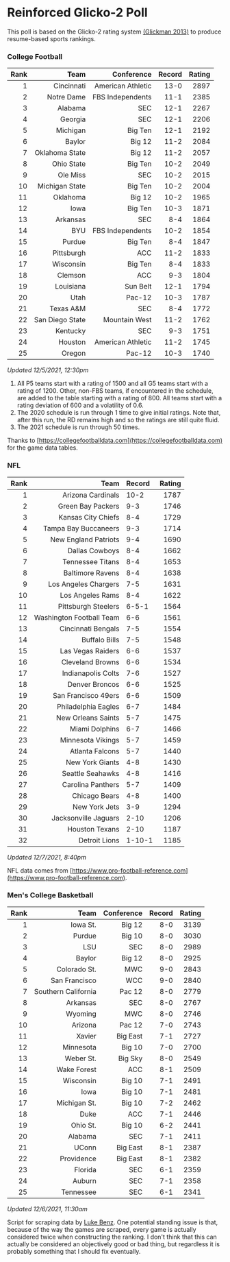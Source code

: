 # Reinforced Glicko-2 Poll

This poll is based on the Glicko-2 rating system [\(Glickman 2013\)](http://glicko.net/glicko/glicko2.pdf) to produce resume-based sports rankings.

### College Football
| Rank  | Team                 | Conference           | Record   | Rating |
| ---:  | ---:                 | ---:                 | ---:     | ---:   |
| 1     | Cincinnati           | American Athletic    | 13-0     | 2897   |
| 2     | Notre Dame           | FBS Independents     | 11-1     | 2385   |
| 3     | Alabama              | SEC                  | 12-1     | 2267   |
| 4     | Georgia              | SEC                  | 12-1     | 2206   |
| 5     | Michigan             | Big Ten              | 12-1     | 2192   |
| 6     | Baylor               | Big 12               | 11-2     | 2084   |
| 7     | Oklahoma State       | Big 12               | 11-2     | 2057   |
| 8     | Ohio State           | Big Ten              | 10-2     | 2049   |
| 9     | Ole Miss             | SEC                  | 10-2     | 2015   |
| 10    | Michigan State       | Big Ten              | 10-2     | 2004   |
| 11    | Oklahoma             | Big 12               | 10-2     | 1965   |
| 12    | Iowa                 | Big Ten              | 10-3     | 1871   |
| 13    | Arkansas             | SEC                  | 8-4      | 1864   |
| 14    | BYU                  | FBS Independents     | 10-2     | 1854   |
| 15    | Purdue               | Big Ten              | 8-4      | 1847   |
| 16    | Pittsburgh           | ACC                  | 11-2     | 1833   |
| 17    | Wisconsin            | Big Ten              | 8-4      | 1833   |
| 18    | Clemson              | ACC                  | 9-3      | 1804   |
| 19    | Louisiana            | Sun Belt             | 12-1     | 1794   |
| 20    | Utah                 | Pac-12               | 10-3     | 1787   |
| 21    | Texas A&M            | SEC                  | 8-4      | 1772   |
| 22    | San Diego State      | Mountain West        | 11-2     | 1762   |
| 23    | Kentucky             | SEC                  | 9-3      | 1751   |
| 24    | Houston              | American Athletic    | 11-2     | 1745   |
| 25    | Oregon               | Pac-12               | 10-3     | 1740   |
_Updated 12/5/2021, 12:30pm_

1. All P5 teams start with a rating of 1500 and all G5 teams start with a rating of 1200. Other, non-FBS teams, if encountered in the schedule, are added to the table starting with a rating of 800. All teams start with a rating deviation of 600 and a volatility of 0.6.
2. The 2020 schedule is run through 1 time to give initial ratings. Note that, after this run, the RD remains high and so the ratings are still quite fluid.
3. The 2021 schedule is run through 50 times.

Thanks to [https://collegefootballdata.com](https://collegefootballdata.com) for the game data tables.

### NFL
| Rank  | Team                       | Record   | Rating |
| ---:  | ---:                       | :---     | ---:   |
| 1     | Arizona Cardinals          | 10-2     | 1787   |
| 2     | Green Bay Packers          | 9-3      | 1746   |
| 3     | Kansas City Chiefs         | 8-4      | 1729   |
| 4     | Tampa Bay Buccaneers       | 9-3      | 1714   |
| 5     | New England Patriots       | 9-4      | 1690   |
| 6     | Dallas Cowboys             | 8-4      | 1662   |
| 7     | Tennessee Titans           | 8-4      | 1653   |
| 8     | Baltimore Ravens           | 8-4      | 1638   |
| 9     | Los Angeles Chargers       | 7-5      | 1631   |
| 10    | Los Angeles Rams           | 8-4      | 1622   |
| 11    | Pittsburgh Steelers        | 6-5-1    | 1564   |
| 12    | Washington Football Team   | 6-6      | 1561   |
| 13    | Cincinnati Bengals         | 7-5      | 1554   |
| 14    | Buffalo Bills              | 7-5      | 1548   |
| 15    | Las Vegas Raiders          | 6-6      | 1537   |
| 16    | Cleveland Browns           | 6-6      | 1534   |
| 17    | Indianapolis Colts         | 7-6      | 1527   |
| 18    | Denver Broncos             | 6-6      | 1525   |
| 19    | San Francisco 49ers        | 6-6      | 1509   |
| 20    | Philadelphia Eagles        | 6-7      | 1484   |
| 21    | New Orleans Saints         | 5-7      | 1475   |
| 22    | Miami Dolphins             | 6-7      | 1466   |
| 23    | Minnesota Vikings          | 5-7      | 1459   |
| 24    | Atlanta Falcons            | 5-7      | 1440   |
| 25    | New York Giants            | 4-8      | 1430   |
| 26    | Seattle Seahawks           | 4-8      | 1416   |
| 27    | Carolina Panthers          | 5-7      | 1409   |
| 28    | Chicago Bears              | 4-8      | 1400   |
| 29    | New York Jets              | 3-9      | 1294   |
| 30    | Jacksonville Jaguars       | 2-10     | 1206   |
| 31    | Houston Texans             | 2-10     | 1187   |
| 32    | Detroit Lions              | 1-10-1   | 1185   |
_Updated 12/7/2021, 8:40pm_

NFL data comes from [https://www.pro-football-reference.com](https://www.pro-football-reference.com).

### Men's College Basketball
| Rank  | Team                 | Conference | Record   | Rating |
| ---:  | ---:                 | ---:       | ---:     | ---:   |
| 1     | Iowa St.             | Big 12     | 8-0      | 3139   |
| 2     | Purdue               | Big 10     | 8-0      | 3030   |
| 3     | LSU                  | SEC        | 8-0      | 2989   |
| 4     | Baylor               | Big 12     | 8-0      | 2925   |
| 5     | Colorado St.         | MWC        | 9-0      | 2843   |
| 6     | San Francisco        | WCC        | 9-0      | 2840   |
| 7     | Southern California  | Pac 12     | 8-0      | 2779   |
| 8     | Arkansas             | SEC        | 8-0      | 2767   |
| 9     | Wyoming              | MWC        | 8-0      | 2746   |
| 10    | Arizona              | Pac 12     | 7-0      | 2743   |
| 11    | Xavier               | Big East   | 7-1      | 2727   |
| 12    | Minnesota            | Big 10     | 7-0      | 2700   |
| 13    | Weber St.            | Big Sky    | 8-0      | 2549   |
| 14    | Wake Forest          | ACC        | 8-1      | 2509   |
| 15    | Wisconsin            | Big 10     | 7-1      | 2491   |
| 16    | Iowa                 | Big 10     | 7-1      | 2481   |
| 17    | Michigan St.         | Big 10     | 7-2      | 2462   |
| 18    | Duke                 | ACC        | 7-1      | 2446   |
| 19    | Ohio St.             | Big 10     | 6-2      | 2441   |
| 20    | Alabama              | SEC        | 7-1      | 2411   |
| 21    | UConn                | Big East   | 8-1      | 2387   |
| 22    | Providence           | Big East   | 8-1      | 2382   |
| 23    | Florida              | SEC        | 6-1      | 2359   |
| 24    | Auburn               | SEC        | 7-1      | 2358   |
| 25    | Tennessee            | SEC        | 6-1      | 2341   |
_Updated 12/6/2021, 11:30am_

Script for scraping data by [Luke Benz](https://github.com/lbenz730/NCAA_Hoops).
One potential standing issue is that, because of the way the games are scraped, every game is actually considered twice when constructing the ranking. I don't think that this can actually be considered an objectively good or bad thing, but regardless it is probably something that I should fix eventually.

